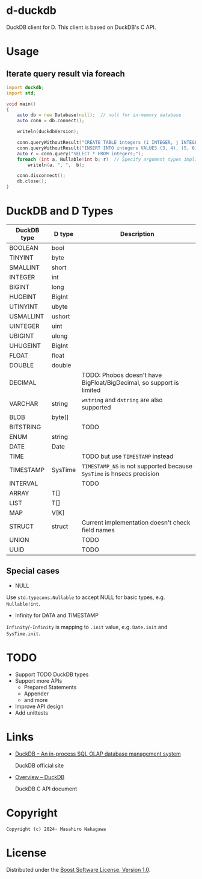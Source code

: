 # d-duckdb

DuckDB client for D. This client is based on DuckDB's C API.

# Usage

## Iterate query result via foreach

```D
import duckdb;
import std;

void main()
{
    auto db = new Database(null);  // null for in-memory database
    auto conn = db.connect();

    writeln(duckdbVersion);

    conn.queryWithoutResult("CREATE TABLE integers (i INTEGER, j INTEGER);");
    conn.queryWithoutResult("INSERT INTO integers VALUES (3, 4), (5, 6), (7, NULL);");
    auto r = conn.query("SELECT * FROM integers;");
    foreach (int a, Nullable!int b; r)  // Specify argument types implicitly
        writeln(a, ", ",  b);

    conn.disconnect();
    db.close();
}
```

# DuckDB and D Types

| DuckDB type | D type  | Description                                                           |
|-------------|---------|-----------------------------------------------------------------------|
| BOOLEAN     | bool    |                                                                       |
| TINYINT     | byte    |                                                                       |
| SMALLINT    | short   |                                                                       |
| INTEGER     | int     |                                                                       |
| BIGINT      | long    |                                                                       |
| HUGEINT     | BigInt  |                                                                       |
| UTINYINT    | ubyte   |                                                                       |
| USMALLINT   | ushort  |                                                                       |
| UINTEGER    | uint    |                                                                       |
| UBIGINT     | ulong   |                                                                       |
| UHUGEINT    | BigInt  |                                                                       |
| FLOAT       | float   |                                                                       |
| DOUBLE      | double  |                                                                       |
| DECIMAL     |         | TODO: Phobos doesn't have BigFloat/BigDecimal, so support is limited  |
| VARCHAR     | string  | `wstring` and `dstring` are also supported                            |
| BLOB        | byte[]  |                                                                       |
| BITSTRING   |         | TODO                                                                  |
| ENUM        | string  |                                                                       |
| DATE        | Date    |                                                                       |
| TIME        |         | TODO but use `TIMESTAMP` instead                                      |
| TIMESTAMP   | SysTime | `TIMESTAMP_NS` is not supported because `SysTime` is hnsecs precision |
| INTERVAL    |         | TODO                                                                  |
| ARRAY       | T[]     |                                                                       |
| LIST        | T[]     |                                                                       |
| MAP         | V[K]    |                                                                       |
| STRUCT      | struct  | Current implementation doesn't check field names                      |
| UNION       |         | TODO                                                                  |
| UUID        |         | TODO                                                                  |

## Special cases

- NULL

Use `std.typecons.Nullable` to accept NULL for basic types, e.g. `Nullable!int`.

- Infinity for DATA and TIMESTAMP

`Infinity`/`-Infinity` is mapping to `.init` value, e.g. `Date.init` and `SysTime.init`.

# TODO

- Support TODO DuckDB types
- Support more APIs
  - Prepared Statements
  - Appender
  - and more
- Improve API design
- Add unittests

# Links

* [DuckDB – An in-process SQL OLAP database management system](https://duckdb.org/)

  DuckDB official site

* [Overview – DuckDB](https://duckdb.org/docs/api/c/overview)

  DuckDB C API document

# Copyright

    Copyright (c) 2024- Masahiro Nakagawa

# License

Distributed under the [Boost Software License, Version 1.0](http://www.boost.org/users/license.html).
